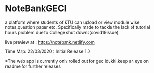 # NoteBankGECI
a platform where students of KTU can upload or view module wise notes,question paper etc. Specifically made to tackle the lack of tutorial hours problem due to College shut downs(covid19issue)

live preview at : https://notebank.netlify.com

Time Map:
22/03/2020 : Initial Release 1.0

*The web app is currently only rolled out for gec idukki.keep an eye on readme for further releases
